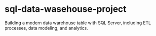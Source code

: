 # sql-data-wasehouse-project
Building a modern data warehouse table with SQL Server, including ETL processes, data modeling, and analytics.
